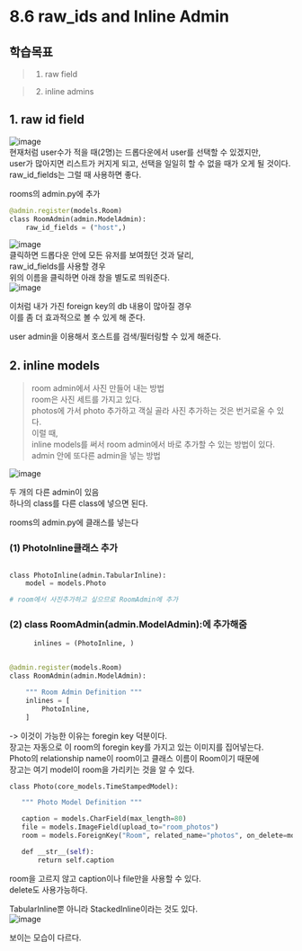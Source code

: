 # 8.6 raw_ids and Inline Admin

## 학습목표

>1. raw field

> 2. inline admins

## 1. raw id field

![image](https://user-images.githubusercontent.com/59404684/90955787-66076780-e4bb-11ea-9f30-04c0f76a444b.png)  
현재처럼 user수가 적을 때(2명)는 드롭다운에서 user를 선택할 수 있겠지만,  
user가 많아지면 리스트가 커지게 되고, 선택을 일일히 할 수 없을 때가 오게 될 것이다.  
raw_id_fields는 그럴 때 사용하면 좋다.  

rooms의 admin.py에 추가

```python
@admin.register(models.Room)
class RoomAdmin(admin.ModelAdmin):
    raw_id_fields = ("host",)
```
![image](https://user-images.githubusercontent.com/59404684/90955790-6dc70c00-e4bb-11ea-8c7e-2bbcd9f6304d.png)  
클릭하면 드롭다운 안에 모든 유저를 보여줬던 것과 달리,  
raw_id_fields를 사용할 경우  
위의 이름을 클릭하면 아래 창을 별도로 띄워준다.  
![image](https://user-images.githubusercontent.com/59404684/90955789-6acc1b80-e4bb-11ea-8f07-7c24f4a3ecd5.png)  

이처럼 내가 가진 foreign key의 db 내용이 많아질 경우  
이를 좀 더 효과적으로 볼 수 있게 해 준다.  

user admin을 이용해서 호스트를 검색/필터링할 수 있게 해준다.    

## 2. inline models  

> room admin에서 사진 만들어 내는 방법   
> room은 사진 세트를 가지고 있다.  
> photos에 가서 photo 추가하고 객실 골라 사진 추가하는 것은 번거로울 수 있다.  
> 이럴 때,  
> inline models를 써서 room admin에서 바로 추가할 수 있는 방법이 있다.  
> admin 안에 또다른 admin을 넣는 방법  

![image](https://user-images.githubusercontent.com/59404684/90955793-70c1fc80-e4bb-11ea-8b65-07cf547a64e5.png)

두 개의 다른 admin이 있음   
하나의 class를 다른 class에 넣으면 된다.  

rooms의 admin.py에 클래스를 넣는다  

### (1) PhotoInline클래스 추가  

```python

class PhotoInline(admin.TabularInline):
    model = models.Photo

# room에서 사진추가하고 싶으므로 RoomAdmin에 추가
```

### (2) class RoomAdmin(admin.ModelAdmin):에 추가해줌

```python
      inlines = (PhotoInline, )


@admin.register(models.Room)
class RoomAdmin(admin.ModelAdmin):

    """ Room Admin Definition """
    inlines = [
        PhotoInline,
    ]
```

->
이것이 가능한 이유는 foregin key 덕분이다.  
장고는 자동으로 이 room의 foregin key를 가지고 있는 이미지를 집어넣는다.  
Photo의 relationship name이 room이고 클래스 이름이 Room이기 때문에    
장고는 여기 model이 room을 가리키는 것을 알 수 있다.  

```python
class Photo(core_models.TimeStampedModel):

   """ Photo Model Definition """

   caption = models.CharField(max_length=80)
   file = models.ImageField(upload_to="room_photos")
   room = models.ForeignKey("Room", related_name="photos", on_delete=models.CASCADE)

   def __str__(self):
       return self.caption
```

room을 고르지 않고 caption이나 file만을 사용할 수 있다.    
delete도 사용가능하다.   


TabularInline뿐 아니라 StackedInline이라는 것도 있다.  
![image](https://user-images.githubusercontent.com/59404684/90955796-74ee1a00-e4bb-11ea-9b1d-7b2029c0932b.png)

보이는 모습이 다르다.

